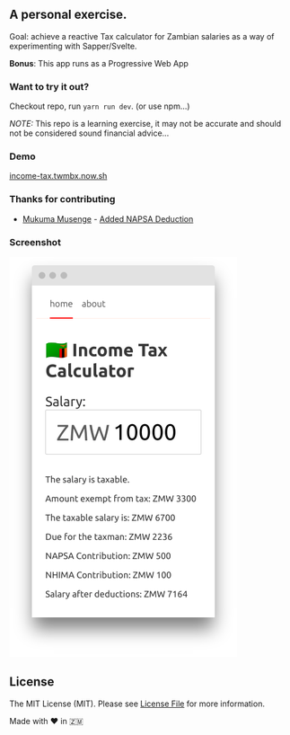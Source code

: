 ## A personal exercise.

Goal: achieve a reactive Tax calculator for Zambian salaries as a way of experimenting with Sapper/Svelte.

**Bonus**: This app runs as a Progressive Web App
### Want to try it out?

Checkout repo, run `yarn run dev`. (or use npm...)


*NOTE:* This repo is a learning exercise, it may not be accurate and should not be considered sound financial advice...
### Demo

[income-tax.twmbx.now.sh](https://income-tax.twmbx.now.sh/)

### Thanks for contributing
  - [Mukuma Musenge](https://github.com/k9uma) - [Added NAPSA Deduction](https://github.com/twmbx/zambia-income-tax-calc/pull/1)

### Screenshot

![Example Salary](Screenshot.png)

## License

The MIT License (MIT). Please see [License File](LICENSE.md) for more information.

Made with :heart: in :zambia:
